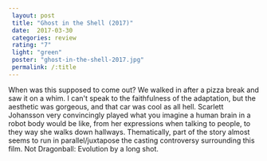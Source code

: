 ```yaml
---
 layout: post
 title: "Ghost in the Shell (2017)"
 date:  2017-03-30
 categories: review 
 rating: "7"
 light: "green"
 poster: "ghost-in-the-shell-2017.jpg"
 permalink: /:title
---
```



When was this supposed​ to come out? We walked in after a pizza break and saw it on a whim. I can't speak to the faithfulness of the adaptation, but the aesthetic was gorgeous, and that car was cool as all hell. Scarlett Johansson very convincingly played what you imagine a human brain in a robot body would be like, from her expressions when talking to people, to they way she walks down hallways. Thematically, part of the story almost seems to run in parallel/juxtapose the casting controversy surrounding this film. Not Dragonball: Evolution by a long shot.